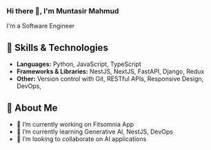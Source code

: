 ### Hi there 👋, I'm Muntasir Mahmud
I'm a Software Engineer

## 🔧 Skills & Technologies

- **Languages:** Python, JavaScript, TypeScript
- **Frameworks & Libraries:** NestJS, NextJS, FastAPI, Django, Redux
- **Other:** Version control with Git, RESTful APIs, Responsive Design, DevOps, 

## 🚀 About Me

- 🔭 I’m currently working on Fitsomnia App
- 🌱 I’m currently learning Generative AI, NestJS, DevOps
- 👯 I’m looking to collaborate on Al applications


